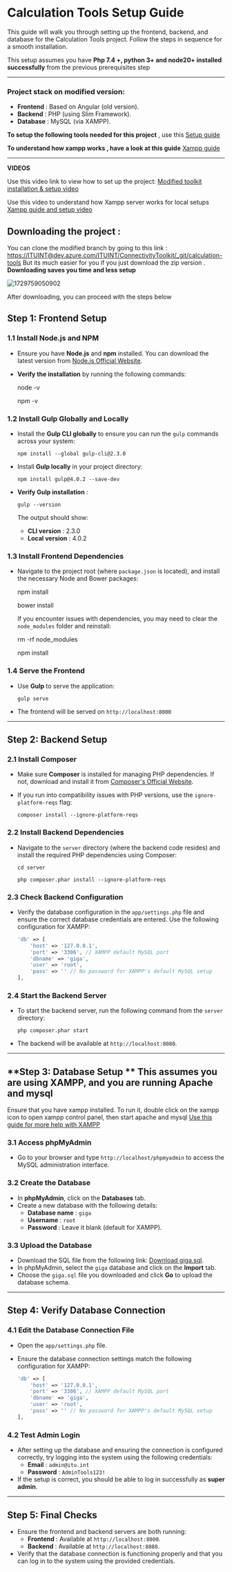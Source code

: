 # Calculation Tools Setup Guide

This guide will walk you through setting up the frontend, backend, and database for the Calculation Tools project. Follow the steps in sequence for a smooth installation. 

This setup assumes you have **Php 7.4 +, python 3+ and node20+  installed successfully** from the previous prerequisites step

---

### **Project stack on modified version:**

* **Frontend** : Based on Angular (old version).
* **Backend** : PHP (using Slim Framework).
* **Database** : MySQL (via XAMPP).

**To setup the following tools needed for this project**  , use this [Setup guide](/calculation-tools_documentation/modified_version/prerequisites/ "Setup guide for the modified version")

**To understand how xampp works , have a look at this guide** [Xampp guide](https://phpandmysql.com/extras/installing-xampp/#why-use-xampp)

---

**VIDEOS**

Use this video link to view how to set up the project: [Modified toolkit installation &amp; setup video](https://ituint.sharepoint.com/:f:/r/sites/UIUXandFrontEnd/Shared%20Documents/General/Modified%20toolkit%20installation%20%26%20setup%20video?csf=1&web=1&e=fAnKNZ)

Use this video to understand how Xampp server works for local setups  [Xampp guide and setup video](https://www.youtube.com/watch?v=GRqw0pBwewY)

## **Downloading the project :**

You can clone the modified branch by going to this link : [https://ITUINT@dev.azure.com/ITUINT/ConnectivityToolkit/_git/calculation-tools]()  But its much easier for you if you just download the zip version . **Downloading saves you time and less setup** 

![1729759050902](image/setup/1729759050902.png)

After downloading, you can proceed with the steps below 

## **Step 1: Frontend Setup**

### **1.1 Install Node.js and NPM**

* Ensure you have **Node.js** and **npm** installed. You can download the latest version from [Node.js Official Website](https://nodejs.org/).
* **Verify the installation** by running the following commands:

  node -v

  npm -v

### **1.2 Install Gulp Globally and Locally**

* Install the **Gulp CLI globally** to ensure you can run the `gulp` commands across your system:

  ```
  npm install --global gulp-cli@2.3.0
  ```
* Install **Gulp locally** in your project directory:

  ```
  npm install gulp@4.0.2 --save-dev
  ```
* **Verify Gulp installation** :

  ```
  gulp --version
  ```

  The output should show:

  * **CLI version** : 2.3.0
  * **Local version** : 4.0.2

### **1.3 Install Frontend Dependencies**

* Navigate to the project root (where `package.json` is located), and install the necessary Node and Bower packages:

  npm install

  bower install

  If you encounter issues with dependencies, you may need to clear the `node_modules` folder and reinstall:

  rm -rf node_modules

  npm install

### **1.4 Serve the Frontend**

* Use **Gulp** to serve the application:

  ```
  gulp serve
  ```
* The frontend will be served on `http://localhost:8000`

---

## **Step 2: Backend Setup**

### **2.1 Install Composer**

* Make sure **Composer** is installed for managing PHP dependencies. If not, download and install it from [Composer&#39;s Official Website](https://getcomposer.org/).
* If you run into compatibility issues with PHP versions, use the `ignore-platform-reqs` flag:

  ```
  composer install --ignore-platform-reqs
  ```

### **2.2 Install Backend Dependencies** 

* Navigate to the `server` directory (where the backend code resides) and install the required PHP dependencies using Composer:

  ```
  cd server
  ```

  ```
  php composer.phar install --ignore-platform-reqs
  ```

### **2.3 Check Backend Configuration**

* Verify the database configuration in the `app/settings.php` file and ensure the correct database credentials are entered. Use the following configuration for XAMPP:

  ```php
  'db' => [
      'host' => '127.0.0.1',
      'port' => '3306', // XAMPP default MySQL port
      'dbname' => 'giga',
      'user' => 'root',
      'pass' => '' // No password for XAMPP's default MySQL setup
  ],
  ```

### **2.4 Start the Backend Server**

* To start the backend server, run the following command from the `server` directory:

  ```
  php composer.phar start
  ```
* The backend will be available at `http://localhost:8080`.

---

## **Step 3: Database Setup ** This assumes you are using XAMPP, and you are running Apache and mysql

Ensure that you have xampp installed. To run it, double click on the xampp icon to open xampp control panel, then
start apache and mysql   [Use this guide for more help with XAMPP ](https://www.youtube.com/watch?v=2ynKAAt1G4Y)

### **3.1 Access phpMyAdmin**

* Go to your browser and type `http://localhost/phpmyadmin` to access the MySQL administration interface.

### **3.2 Create the Database**

* In **phpMyAdmin**, click on the **Databases** tab.
* Create a new database with the following details:
  * **Database name** : `giga`
  * **Username** : `root`
  * **Password** : Leave it blank (default for XAMPP).

### **3.3 Upload the Database**

* Download the SQL file from the following link: [Download giga.sql](https://github.com/FNS-Division/calculation-tools_documentation/blob/main/giga.sql).
* In phpMyAdmin, select the `giga` database and click on the **Import** tab.
* Choose the `giga.sql` file you downloaded and click **Go** to upload the database schema.

---

## **Step 4: Verify Database Connection**

### **4.1 Edit the Database Connection File**

* Open the `app/settings.php` file.
* Ensure the database connection settings match the following configuration for XAMPP:

  ```php
  'db' => [
      'host' => '127.0.0.1',
      'port' => '3306', // XAMPP default MySQL port
      'dbname' => 'giga',
      'user' => 'root',
      'pass' => '' // No password for XAMPP's default MySQL setup
  ],
  ```

### **4.2 Test Admin Login**

* After setting up the database and ensuring the connection is configured correctly, try logging into the system using the following credentials:
  * **Email** : `admin@itu.int`
  * **Password** : `AdminTools123!`
* If the setup is correct, you should be able to log in successfully as **super admin**.

---

## **Step 5: Final Checks**

* Ensure the frontend and backend servers are both running:
  * **Frontend** : Available at `http://localhost:8000`.
  * **Backend** : Available at `http://localhost:8080`.
* Verify that the database connection is functioning properly and that you can log in to the system using the provided credentials.

